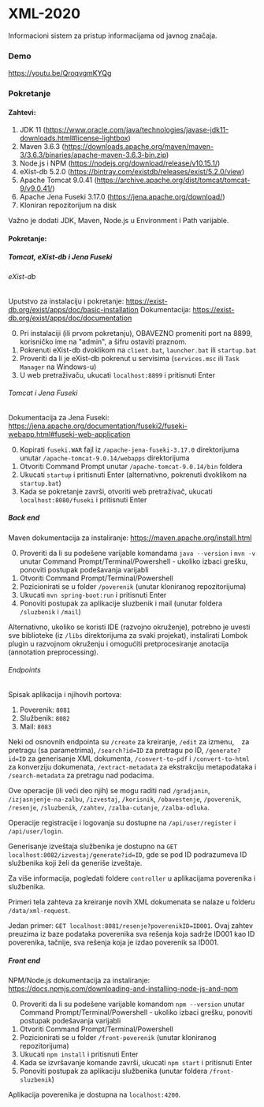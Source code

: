 # XML-2020
Informacioni sistem za pristup informacijama od javnog značaja. 

### Demo

https://youtu.be/QroqvgmKYQg

### Pokretanje

#### Zahtevi:

1. JDK 11 (https://www.oracle.com/java/technologies/javase-jdk11-downloads.html#license-lightbox)
2. Maven 3.6.3 (https://downloads.apache.org/maven/maven-3/3.6.3/binaries/apache-maven-3.6.3-bin.zip)
3. Node.js i NPM (https://nodejs.org/download/release/v10.15.1/)
4. eXist-db 5.2.0 (https://bintray.com/existdb/releases/exist/5.2.0/view)
5. Apache Tomcat 9.0.41 (https://archive.apache.org/dist/tomcat/tomcat-9/v9.0.41/)
6. Apache Jena Fuseki 3.17.0 (https://jena.apache.org/download/)
7. Kloniran repozitorijum na disk

Važno je dodati JDK, Maven, Node.js u Environment i Path varijable.

#### Pokretanje:

##### Tomcat, eXist-db i Jena Fuseki

###### eXist-db

Uputstvo za instalaciju i pokretanje: https://exist-db.org/exist/apps/doc/basic-installation
Dokumentacija: https://exist-db.org/exist/apps/doc/documentation

0. Pri instalaciji (ili prvom pokretanju), OBAVEZNO promeniti port na 8899, korisničko ime na "admin", a šifru ostaviti praznom.
1. Pokrenuti eXist-db dvoklikom na `client.bat`, `launcher.bat` ili `startup.bat`
2. Proveriti da li je eXist-db pokrenut u servisima (`services.msc` ili `Task Manager` na Windows-u)
3. U web pretraživaču, ukucati `localhost:8899` i pritisnuti Enter

###### Tomcat i Jena Fuseki

Dokumentacija za Jena Fuseki: https://jena.apache.org/documentation/fuseki2/fuseki-webapp.html#fuseki-web-application

0. Kopirati `fuseki.WAR` fajl iz `/apache-jena-fuseki-3.17.0` direktorijuma unutar `/apache-tomcat-9.0.14/webapps` direktorijuma
1. Otvoriti Command Prompt unutar `/apache-tomcat-9.0.14/bin` foldera
2. Ukucati `startup` i pritisnuti Enter (alternativno, pokrenuti dvoklikom na `startup.bat`)
3. Kada se pokretanje završi, otvoriti web pretraživač, ukucati `localhost:8080/fuseki` i pritisnuti Enter

##### Back end

Maven dokumentacija za instaliranje: https://maven.apache.org/install.html

0. Proveriti da li su podešene varijable komandama `java --version` i `mvn -v` unutar Command Prompt/Terminal/Powershell - ukoliko izbaci grešku, ponoviti postupak podešavanja varijabli
1. Otvoriti Command Prompt/Terminal/Powershell
2. Pozicionirati se u folder `/poverenik` (unutar kloniranog repozitorijuma)
3. Ukucati `mvn spring-boot:run` i pritisnuti Enter
4. Ponoviti postupak za aplikacije sluzbenik i mail (unutar foldera `/sluzbenik` i `/mail`)

Alternativno, ukoliko se koristi IDE (razvojno okruženje), potrebno je uvesti sve biblioteke (iz `/libs` direktorijuma za svaki projekat), instalirati Lombok plugin u razvojnom okruženju i omogućiti pretprocesiranje anotacija (annotation preprocessing).


###### Endpoints

Spisak aplikacija i njihovih portova:
1. Poverenik: `8081`
2. Službenik: `8082`
3. Mail: `8083`

Neki od osnovnih endpointa su `/create` za kreiranje, `/edit` za izmenu, ` ` za pretragu (sa parametrima), `/search?id=ID` za pretragu po ID, `/generate?id=ID` za generisanje XML dokumenta, `/convert-to-pdf` i `/convert-to-html` za konverziju dokumenata, `/extract-metadata` za ekstrakciju metapodataka i `/search-metadata` za pretragu nad podacima.

Ove operacije (ili veći deo njih) se mogu raditi nad `/gradjanin`, `/izjasnjenje-na-zalbu`, `/izvestaj`, `/korisnik`, `/obavestenje`, `/poverenik`, `/resenje`, `/sluzbenik`, `/zahtev`, `/zalba-cutanje`, `/zalba-odluka`.

Operacije registracije i logovanja su dostupne na `/api/user/register` i `/api/user/login`.

Generisanje izveštaja službenika je dostupno na `GET localhost:8082/izvestaj/generate?id=ID`, gde se pod ID podrazumeva ID službenika koji želi da generiše izveštaje.

Za više informacija, pogledati foldere `controller` u aplikacijama poverenika i službenika.

Primeri tela zahteva za kreiranje novih XML dokumenata se nalaze u folderu `/data/xml-request`.

Jedan primer: `GET localhost:8081/resenje?poverenikID=ID001`. Ovaj zahtev preuzima iz baze podataka poverenika sva rešenja koja sadrže ID001 kao ID poverenika, tačnije, sva rešenja koja je izdao poverenik sa ID001.

##### Front end

NPM/Node.js dokumentacija za instaliranje: https://docs.npmjs.com/downloading-and-installing-node-js-and-npm

0. Proveriti da li su podešene varijable komandom `npm --version` unutar Command Prompt/Terminal/Powershell - ukoliko izbaci grešku, ponoviti postupak podešavanja varijabli
1. Otvoriti Command Prompt/Terminal/Powershell
2. Pozicionirati se u folder `/front-poverenik` (unutar kloniranog repozitorijuma)
3. Ukucati `npm install` i pritisnuti Enter
4. Kada se izvršavanje komande završi, ukucati `npm start` i pritisnuti Enter
5. Ponoviti postupak za aplikaciju službenika (unutar foldera `/front-sluzbenik`)

Aplikacija poverenika je dostupna na `localhost:4200`.
